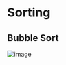 # Sorting

##  Bubble Sort

![image](https://user-images.githubusercontent.com/60965415/206711701-4834cca1-6c9e-4c19-989f-e5f5bcca9418.png)

<!-- <center><img src='' height=600 width=600  /></center> -->
